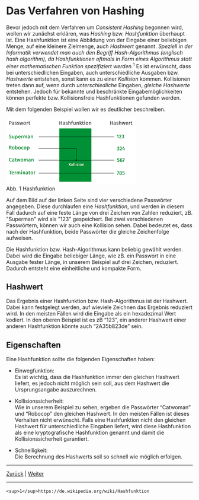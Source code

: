 # Das Verfahren von Hashing

Bevor jedoch mit dem Verfahren um _Consistent Hashing_ begonnen wird, wollen wir zunächst erklären, was _Hashing_ bzw. _Hashfunktion_ überhaupt ist. Eine Hashfunktion ist eine Abbildung von der Eingabe einer beliebigen Menge, auf eine kleinere Zielmenge, auch _Hashwert_ genannt. _Speziell in der Informatik verwendet man auch den Begriff Hash-Algorithmus (englisch hash algorithm), da Hashfunktionen oftmals in Form eines Algorithmus statt einer mathematischen Funktion spezifiziert werden._<sup>1</sup> Es ist erwünscht, dass bei unterschiedlichen Eingaben, auch unterschiedliche Ausgaben bzw. _Hashwerte_ entstehen, sonst kann es zu einer _Kollision_ kommen. Kollisionen treten dann auf, wenn durch *unterschiedliche* Eingaben, *gleiche* _Hashwerte_ entstehen. Jedoch für bekannte und beschränkte Eingabemöglichkeiten können perfekte bzw. Kollisionsfreie Hashfunktionen gefunden werden.  

Mit dem folgenden Beispiel wollen wir es deutlicher beschreiben.  

![Hashfunktion](images/hashfunktion.png "Abb. 1 Hashfunktion")  
Abb. 1 Hashfunktion

Auf dem Bild auf der linken Seite sind vier verschiedene Passwörter angegeben. Diese durchlaufen eine _Hashfunktion_, und werden in diesem Fall dadurch auf eine feste Länge von drei Zeichen von Zahlen reduziert, zB. "Superman" wird als "123" gespeichert. Bei zwei verschiedenen Passwörtern, können wir auch eine Kollision sehen. Dabei bedeutet es, dass nach der Hashfunktion, beide Passwörter die gleiche Zeichenfolge aufweisen.  

Die Hashfunktion bzw. Hash-Algorithmus kann beliebig gewählt werden. Dabei wird die Eingabe beliebiger Länge, wie zB. ein Passwort in eine Ausgabe fester Länge, in unserem Beispiel auf drei Zeichen, reduziert. Dadurch entsteht eine einheitliche und kompakte Form.  

## Hashwert  

Das Ergebnis einer Hashfunktion bzw. Hash-Algorithmus ist der Hashwert. Dabei kann festgelegt werden, auf wieviele Zeichnen das Ergebnis reduziert wird. In den meisten Fällen wird die Eingabe als ein hexadezimal Wert kodiert. In den oberen Beispiel ist es zB “123”, ein anderer Hashwert einer anderen Hashfunktion könnte auch “2A35b823de” sein.  

## Eigenschaften  

Eine Hashfunktion sollte die folgenden Eigenschaften haben:  

* Einwegfunktion:  
Es ist wichtig, dass die Hashfunktion immer den gleichen Hashwert liefert, es jedoch nicht möglich sein soll, aus dem Hashwert die Ursprungsangabe auszurechnen.  

* Kollisionssicherheit:  
Wie in unserem Beispiel zu sehen, ergeben die Passwörter “Catwoman” und “Robocop” den gleichen Hashwert. In den meisten Fällen ist dieses Verhalten nicht erwünscht. Falls eine Hashfunktion nicht den gleichen Hashwert für unterschiedliche Eingaben liefert, wird diese Hashfunktion als eine kryptografische Hashfunktion genannt und damit die Kollisionssicherheit garantiert.  

* Schnelligkeit:  
Die Berechnung des Hashwerts soll so schnell wie möglich erfolgen.  
____  
[Zurück](Geschichte.md) | [Weiter](Anwendungsfelder.md)  

____
`<sup>1</sup>https://de.wikipedia.org/wiki/Hashfunktion`
